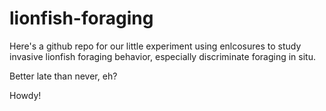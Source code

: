 # lionfish-foraging
Here's a github repo for our little experiment using enlcosures to study invasive lionfish foraging behavior, especially discriminate foraging in situ.

Better late than never, eh?

Howdy!